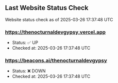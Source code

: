 ## Last Website Status Check

<!-- GitHub Action will update the section below -->
Website status check as of 2025-03-26 17:37:48 UTC

### https://thenocturnaldevgypsy.vercel.app
- Status: ✅ UP
- Checked at: 2025-03-26 17:37:48 UTC

### https://beacons.ai/thenocturnaldevgypsy
- Status: ❌ DOWN
- Checked at: 2025-03-26 17:37:48 UTC


<!-- End of GitHub Action update section -->
